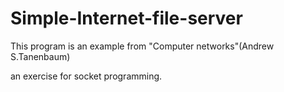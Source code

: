 # Simple-Internet-file-server
This program is an example from "Computer networks"(Andrew S.Tanenbaum) 

an exercise for socket programming.
